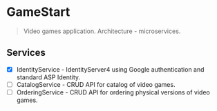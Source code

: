 # GameStart

>Video games application. Architecture - microservices.

## Services

- [x] IdentityService - IdentityServer4 using Google authentication and standard ASP Identity.
- [ ] CatalogService - CRUD API for catalog of video games.
- [ ] OrderingService - CRUD API for ordering physical versions of video games.
